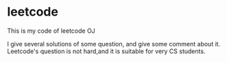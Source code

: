 # leetcode
This is my code of leetcode OJ

I give several solutions of some question,
and give some comment about it.
Leetcode's question is not hard,and it is suitable for very CS students.
